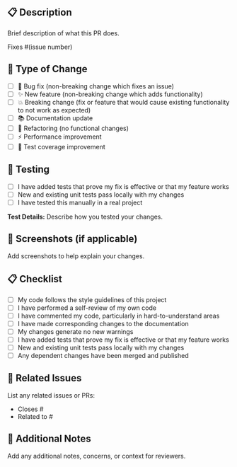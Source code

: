 ## 📋 Description

Brief description of what this PR does.

Fixes #(issue number)

## 🔄 Type of Change

- [ ] 🐛 Bug fix (non-breaking change which fixes an issue)
- [ ] ✨ New feature (non-breaking change which adds functionality)
- [ ] 💥 Breaking change (fix or feature that would cause existing functionality to not work as expected)
- [ ] 📚 Documentation update
- [ ] 🔧 Refactoring (no functional changes)
- [ ] ⚡ Performance improvement
- [ ] 🧪 Test coverage improvement

## 🧪 Testing

- [ ] I have added tests that prove my fix is effective or that my feature works
- [ ] New and existing unit tests pass locally with my changes
- [ ] I have tested this manually in a real project

**Test Details:**
Describe how you tested your changes.

## 📸 Screenshots (if applicable)

Add screenshots to help explain your changes.

## 📋 Checklist

- [ ] My code follows the style guidelines of this project
- [ ] I have performed a self-review of my own code
- [ ] I have commented my code, particularly in hard-to-understand areas
- [ ] I have made corresponding changes to the documentation
- [ ] My changes generate no new warnings
- [ ] I have added tests that prove my fix is effective or that my feature works
- [ ] New and existing unit tests pass locally with my changes
- [ ] Any dependent changes have been merged and published

## 🔗 Related Issues

List any related issues or PRs:

- Closes #
- Related to #

## 📝 Additional Notes

Add any additional notes, concerns, or context for reviewers.
